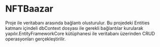 # NFTBaazar

Proje ile veritabanı arasında bağlantı olusturulur. Bu projedeki Entities katmanı içindeli dbContext dosyası ile gerekli bağlantılar kurularak yapılır.EntityFrameworkCore kütüphanesi ile veritabanı üzerinden CRUD operasyonları gerçekleştirilir.
